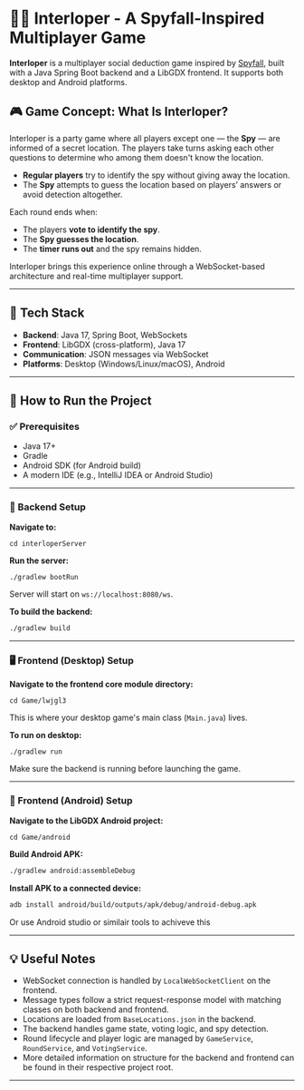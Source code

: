 # 🕵️‍♂️ Interloper - A Spyfall-Inspired Multiplayer Game

**Interloper** is a multiplayer social deduction game inspired by [Spyfall](https://en.wikipedia.org/wiki/Spyfall_(card_game)), built with a Java Spring Boot backend and a LibGDX frontend. It supports both desktop and Android platforms.

## 🎮 Game Concept: What Is Interloper?

Interloper is a party game where all players except one — the **Spy** — are informed of a secret location. The players take turns asking each other questions to determine who among them doesn't know the location.

- **Regular players** try to identify the spy without giving away the location.
- The **Spy** attempts to guess the location based on players’ answers or avoid detection altogether.

Each round ends when:
- The players **vote to identify the spy**.
- The **Spy guesses the location**.
- The **timer runs out** and the spy remains hidden.

Interloper brings this experience online through a WebSocket-based architecture and real-time multiplayer support.

---

## 🧠 Tech Stack

- **Backend**: Java 17, Spring Boot, WebSockets
- **Frontend**: LibGDX (cross-platform), Java 17
- **Communication**: JSON messages via WebSocket
- **Platforms**: Desktop (Windows/Linux/macOS), Android

---

## 🚀 How to Run the Project

### ✅ Prerequisites

- Java 17+
- Gradle
- Android SDK (for Android build)
- A modern IDE (e.g., IntelliJ IDEA or Android Studio)

---

### 🔧 Backend Setup

**Navigate to:**

```
cd interloperServer
```

**Run the server:**

```bash
./gradlew bootRun
```

Server will start on `ws://localhost:8080/ws`.

**To build the backend:**

```bash
./gradlew build
```

---

### 🖥️ Frontend (Desktop) Setup

**Navigate to the frontend core module directory:**

```
cd Game/lwjgl3
```

This is where your desktop game's main class (`Main.java`) lives.

**To run on desktop:**

```bash
./gradlew run
```

Make sure the backend is running before launching the game.

---

### 📱 Frontend (Android) Setup

**Navigate to the LibGDX Android project:**
```
cd Game/android
```


**Build Android APK:**

```bash
./gradlew android:assembleDebug
```

**Install APK to a connected device:**

```bash
adb install android/build/outputs/apk/debug/android-debug.apk
```
Or use Android studio or similair tools to achiveve this

---

## 💡 Useful Notes

- WebSocket connection is handled by `LocalWebSocketClient` on the frontend.
- Message types follow a strict request-response model with matching classes on both backend and frontend.
- Locations are loaded from `BaseLocations.json` in the backend.
- The backend handles game state, voting logic, and spy detection.
- Round lifecycle and player logic are managed by `GameService`, `RoundService`, and `VotingService`.
- More detailed information on structure for the backend and frontend can be found in their respective project root.

---

